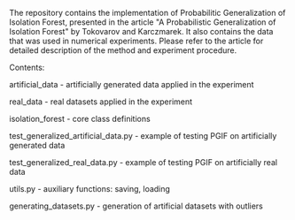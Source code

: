 The repository contains the implementation of Probabilitic Generalization of Isolation Forest, presented in the article "A Probabilistic Generalization of Isolation Forest" by Tokovarov and Karczmarek.
It also contains the data that was used in numerical experiments. Please refer to the article for detailed description of the method and experiment procedure.

Contents:

artificial_data - artificially generated data applied in the experiment

real_data - real datasets applied in the experiment

isolation_forest - core class definitions

test_generalized_artificial_data.py - example of testing PGIF on artificially generated data

test_generalized_real_data.py - example of testing PGIF on artificially real data

utils.py - auxiliary functions: saving, loading

generating_datasets.py - generation of artificial datasets with outliers

